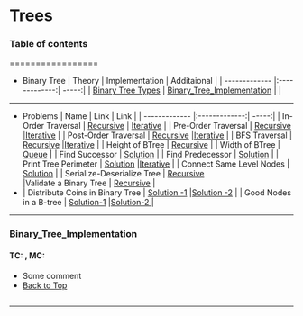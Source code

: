 # Trees
### Table of contents
=================
<!--ts-->
* Binary Tree
  | Theory         | Implementation          | Additaional |
  | ------------- |:-------------:| -----:|
  | [Binary Tree Types](https://www.geeksforgeeks.org/binary-tree-set-3-types-of-binary-tree/) | [Binary_Tree_Implementation](#Binary_Tree_Implementation)   |    |
---
* Problems
  | Name         | Link          | Link |
  | ------------- |:-------------:| -----:|
  | In-Order Traversal | [Recursive](https://leetcode.com/problems/binary-tree-inorder-traversal/discuss/1878284/Recursive-Java-solution.-Easy-to-understand.) | [Iterative](https://leetcode.com/problems/binary-tree-inorder-traversal/discuss/1889237/Java-Solution-using-Stack)   |
  | Pre-Order Traversal | [Recursive](https://leetcode.com/problems/binary-tree-preorder-traversal/discuss/1888434/Recursive-%2B-Iterative-solutions-JAVA)      |[Iterative](https://leetcode.com/problems/binary-tree-preorder-traversal/discuss/1888434/Recursive-%2B-Iterative-solutions-JAVA)     |
  | Post-Order Traversal | [Recursive](https://leetcode.com/problems/binary-tree-postorder-traversal/discuss/1883195/Java-Solutions-Iterative-and-Recursive-or-Intuition-and-Explanation)      |[Iterative](https://leetcode.com/problems/binary-tree-postorder-traversal/discuss/1963914/Java-with-One-Stack)     |
  | BFS Traversal | [Recursive](https://leetcode.com/problems/binary-tree-level-order-traversal/discuss/1392186/Simple-and-Easy-Java-solution-(recursion-100))      |[Iterative](https://leetcode.com/problems/binary-tree-level-order-traversal/discuss/1950972/Java-1ms-BFS-Queue-Explanation-Simple-O(N))     |
  | Height of BTree  | [Recursive](https://leetcode.com/problems/maximum-depth-of-binary-tree/discuss/1956452/Easy-java-solution-recursion)      |
  | Width of BTree | [Queue](https://leetcode.com/problems/maximum-width-of-binary-tree/discuss/1858483/Very-Basic-Approach-Java-O(N)-Iterative-Sol) |
  | Find Successor   | [Solution](https://www.geeksforgeeks.org/inorder-successor-in-binary-search-tree/)           |
  | Find Predecessor   | [Solution](https://www.geeksforgeeks.org/inorder-predecessor-successor-given-key-bst/?ref=lbp)     |
  | Print Tree Perimeter   | [Solution](https://leetcode.com/problems/boundary-of-binary-tree/discuss/1964248/Java-easy-to-understand-solution)      |[Iterative]()     |
  | Connect Same Level Nodes   | [Solution](https://leetcode.com/problems/populating-next-right-pointers-in-each-node/discuss/1940128/Easy-to-Understand-(1ms)-solution-for-beginners)     |
  | Serialize-Deserialize Tree    | [Recursive](https://leetcode.com/problems/serialize-and-deserialize-binary-tree/discuss/1945181/Easy-to-Understand-or-Java)      
  |Validate a Binary Tree | [Recursive](https://leetcode.com/problems/validate-binary-search-tree/discuss/1721938/Java-Explanatory-Solution) |
* | Distribute Coins in Binary Tree   | [Solution -1](https://leetcode.com/problems/distribute-coins-in-binary-tree/discuss/1400248/Java-oror-Easy-Approach-with-Explanation-oror-Postorder-oror-DFS)      |[Solution -2](https://leetcode.com/problems/distribute-coins-in-binary-tree/discuss/938244/simple-java-solution)     |
  | Good Nodes in a B-tree   | [Solution-1](https://leetcode.com/problems/count-good-nodes-in-binary-tree/discuss/1707670/Simple-intuitive-approach-oror-JAVA-oror-Easy-to-understand)      |[Solution-2 ](https://leetcode.com/problems/count-good-nodes-in-binary-tree/discuss/1908852/Java-oror-Easy-oror-Recursion)     |


<!--te-->

---
### Binary_Tree_Implementation
#### TC:  , MC:
- Some comment
- [Back to Top](#Table-of-contents)
```java

```
---
